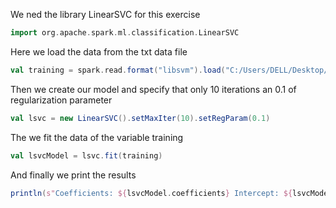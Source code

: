 We ned the library LinearSVC for this exercise 

```scala
import org.apache.spark.ml.classification.LinearSVC
```

Here we load the data from the txt data file
```scala
val training = spark.read.format("libsvm").load("C:/Users/DELL/Desktop/LSVMExample/sample_libsvm_data.txt")
```
Then we create our model and specify that only 10 iterations an 0.1 of regularization parameter
```scala
val lsvc = new LinearSVC().setMaxIter(10).setRegParam(0.1)
```
The we fit the data of the variable training
```scala
val lsvcModel = lsvc.fit(training)
```
And finally we print the results
```scala
println(s"Coefficients: ${lsvcModel.coefficients} Intercept: ${lsvcModel.intercept}")
```
